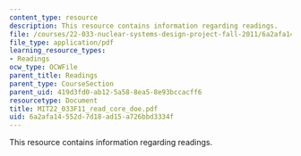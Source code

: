 ```yaml
---
content_type: resource
description: This resource contains information regarding readings.
file: /courses/22-033-nuclear-systems-design-project-fall-2011/6a2afa14552d7d18ad15a726bbd3334f_MIT22_033F11_read_core_doe.pdf
file_type: application/pdf
learning_resource_types:
- Readings
ocw_type: OCWFile
parent_title: Readings
parent_type: CourseSection
parent_uid: 419d3fd0-ab12-5a58-8ea5-8e93bccacff6
resourcetype: Document
title: MIT22_033F11_read_core_doe.pdf
uid: 6a2afa14-552d-7d18-ad15-a726bbd3334f
---
```

This resource contains information regarding readings.

